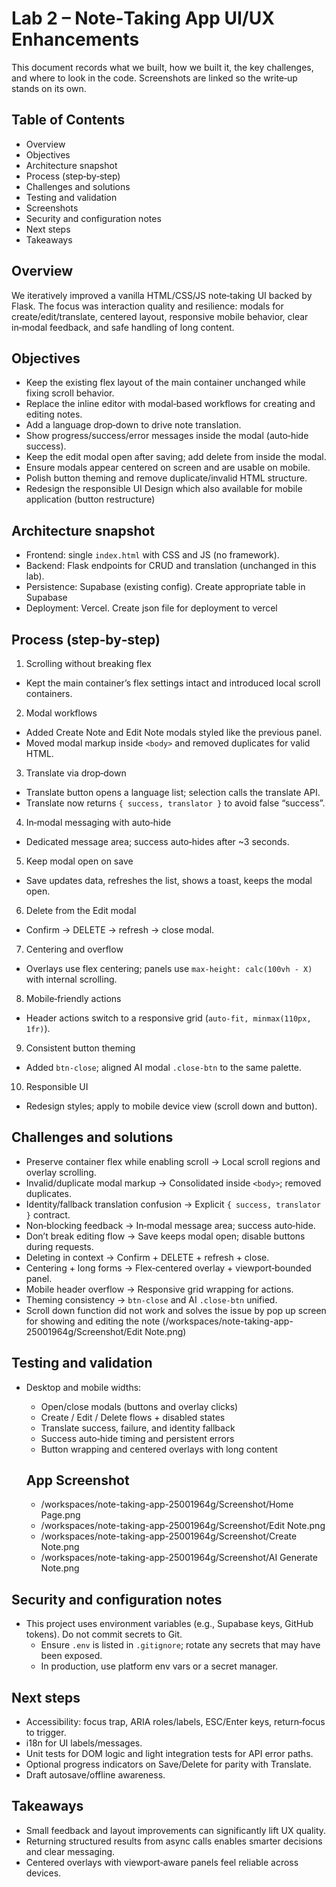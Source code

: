# Lab 2 – Note‑Taking App UI/UX Enhancements

This document records what we built, how we built it, the key challenges, and where to look in the code. Screenshots are linked so the write‑up stands on its own.

## Table of Contents
- Overview
- Objectives
- Architecture snapshot
- Process (step‑by‑step)
- Challenges and solutions
- Testing and validation
- Screenshots
- Security and configuration notes
- Next steps
- Takeaways

## Overview
We iteratively improved a vanilla HTML/CSS/JS note‑taking UI backed by Flask. The focus was interaction quality and resilience: modals for create/edit/translate, centered layout, responsive mobile behavior, clear in‑modal feedback, and safe handling of long content.

## Objectives
- Keep the existing flex layout of the main container unchanged while fixing scroll behavior.
- Replace the inline editor with modal‑based workflows for creating and editing notes.
- Add a language drop‑down to drive note translation.
- Show progress/success/error messages inside the modal (auto‑hide success).
- Keep the edit modal open after saving; add delete from inside the modal.
- Ensure modals appear centered on screen and are usable on mobile.
- Polish button theming and remove duplicate/invalid HTML structure.
- Redesign the responsible UI Design which also available for mobile application (button restructure)

## Architecture snapshot
- Frontend: single `index.html` with CSS and JS (no framework).
- Backend: Flask endpoints for CRUD and translation (unchanged in this lab).
- Persistence: Supabase (existing config). Create appropriate table in Supabase
- Deployment: Vercel. Create json file for deployment to vercel

## Process (step‑by‑step)
1) Scrolling without breaking flex
  - Kept the main container’s flex settings intact and introduced local scroll containers.

2) Modal workflows
  - Added Create Note and Edit Note modals styled like the previous panel.
  - Moved modal markup inside `<body>` and removed duplicates for valid HTML.

3) Translate via drop‑down
  - Translate button opens a language list; selection calls the translate API.
  - Translate now returns `{ success, translator }` to avoid false “success”.

4) In‑modal messaging with auto‑hide
  - Dedicated message area; success auto‑hides after ~3 seconds.

5) Keep modal open on save
  - Save updates data, refreshes the list, shows a toast, keeps the modal open.

6) Delete from the Edit modal
  - Confirm → DELETE → refresh → close modal.

7) Centering and overflow
  - Overlays use flex centering; panels use `max-height: calc(100vh - X)` with internal scrolling.

8) Mobile‑friendly actions
  - Header actions switch to a responsive grid (`auto-fit, minmax(110px, 1fr)`).

9) Consistent button theming
  - Added `btn-close`; aligned AI modal `.close-btn` to the same palette.

10) Responsible UI
  - Redesign styles; apply to mobile device view (scroll down and button).

## Challenges and solutions
- Preserve container flex while enabling scroll → Local scroll regions and overlay scrolling.
- Invalid/duplicate modal markup → Consolidated inside `<body>`; removed duplicates.
- Identity/fallback translation confusion → Explicit `{ success, translator }` contract.
- Non‑blocking feedback → In‑modal message area; success auto‑hide.
- Don’t break editing flow → Save keeps modal open; disable buttons during requests.
- Deleting in context → Confirm + DELETE + refresh + close.
- Centering + long forms → Flex‑centered overlay + viewport‑bounded panel.
- Mobile header overflow → Responsive grid wrapping for actions.
- Theming consistency → `btn-close` and AI `.close-btn` unified.
- Scroll down function did not work and solves the issue by pop up screen for showing and editing the note (/workspaces/note-taking-app-25001964g/Screenshot/Edit Note.png)

## Testing and validation
- Desktop and mobile widths:
  - Open/close modals (buttons and overlay clicks)
  - Create / Edit / Delete flows + disabled states
  - Translate success, failure, and identity fallback
  - Success auto‑hide timing and persistent errors
  - Button wrapping and centered overlays with long content

  ## App Screenshot
  - /workspaces/note-taking-app-25001964g/Screenshot/Home Page.png
  - /workspaces/note-taking-app-25001964g/Screenshot/Edit Note.png
  - /workspaces/note-taking-app-25001964g/Screenshot/Create Note.png
  - /workspaces/note-taking-app-25001964g/Screenshot/AI Generate Note.png

## Security and configuration notes
- This project uses environment variables (e.g., Supabase keys, GitHub tokens). Do not commit secrets to Git.
  - Ensure `.env` is listed in `.gitignore`; rotate any secrets that may have been exposed.
  - In production, use platform env vars or a secret manager.

## Next steps
- Accessibility: focus trap, ARIA roles/labels, ESC/Enter keys, return‑focus to trigger.
- i18n for UI labels/messages.
- Unit tests for DOM logic and light integration tests for API error paths.
- Optional progress indicators on Save/Delete for parity with Translate.
- Draft autosave/offline awareness.

## Takeaways
- Small feedback and layout improvements can significantly lift UX quality.
- Returning structured results from async calls enables smarter decisions and clear messaging.
- Centered overlays with viewport‑aware panels feel reliable across devices.
